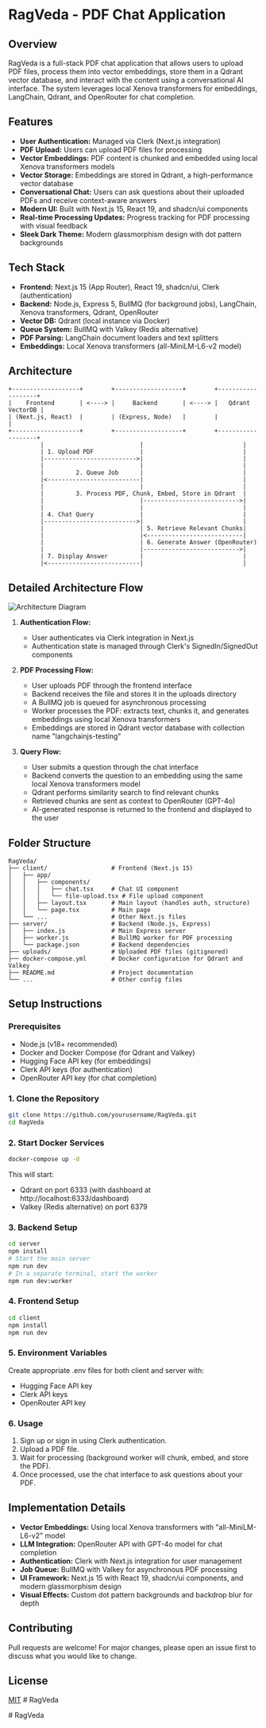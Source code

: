 # RagVeda - PDF Chat Application

## Overview
RagVeda is a full-stack PDF chat application that allows users to upload PDF files, process them into vector embeddings, store them in a Qdrant vector database, and interact with the content using a conversational AI interface. The system leverages local Xenova transformers for embeddings, LangChain, Qdrant, and OpenRouter for chat completion.

## Features
- **User Authentication:** Managed via Clerk (Next.js integration)
- **PDF Upload:** Users can upload PDF files for processing
- **Vector Embeddings:** PDF content is chunked and embedded using local Xenova transformers models
- **Vector Storage:** Embeddings are stored in Qdrant, a high-performance vector database
- **Conversational Chat:** Users can ask questions about their uploaded PDFs and receive context-aware answers
- **Modern UI:** Built with Next.js 15, React 19, and shadcn/ui components
- **Real-time Processing Updates:** Progress tracking for PDF processing with visual feedback
- **Sleek Dark Theme:** Modern glassmorphism design with dot pattern backgrounds

## Tech Stack
- **Frontend:** Next.js 15 (App Router), React 19, shadcn/ui, Clerk (authentication)
- **Backend:** Node.js, Express 5, BullMQ (for background jobs), LangChain, Xenova transformers, Qdrant, OpenRouter
- **Vector DB:** Qdrant (local instance via Docker)
- **Queue System:** BullMQ with Valkey (Redis alternative)
- **PDF Parsing:** LangChain document loaders and text splitters
- **Embeddings:** Local Xenova transformers (all-MiniLM-L6-v2 model)

## Architecture
```
+-------------------+        +-------------------+        +-------------------+
|    Frontend       | <----> |     Backend       | <----> |   Qdrant VectorDB |
| (Next.js, React)  |        | (Express, Node)   |        |                   |
+-------------------+        +-------------------+        +-------------------+
         |                           |                            |
         | 1. Upload PDF             |                            |
         |-------------------------->|                            |
         |                           |                            |
         |         2. Queue Job      |                            |
         |<--------------------------|                            |
         |                           |                            |
         |         3. Process PDF, Chunk, Embed, Store in Qdrant  |
         |                           |--------------------------->|
         |                           |                            |
         | 4. Chat Query             |                            |
         |-------------------------->|                            |
         |                           | 5. Retrieve Relevant Chunks|
         |                           |<---------------------------|
         |                           | 6. Generate Answer (OpenRouter)
         |                           |--------------------------->|
         | 7. Display Answer         |                            |
         |<--------------------------|                            |
```

## Detailed Architecture Flow
![Architecture Diagram](https://i.imgur.com/your-image-url.jpg)

1. **Authentication Flow:**
   - User authenticates via Clerk integration in Next.js
   - Authentication state is managed through Clerk's SignedIn/SignedOut components

2. **PDF Processing Flow:**
   - User uploads PDF through the frontend interface
   - Backend receives the file and stores it in the uploads directory
   - A BullMQ job is queued for asynchronous processing
   - Worker processes the PDF: extracts text, chunks it, and generates embeddings using local Xenova transformers
   - Embeddings are stored in Qdrant vector database with collection name "langchainjs-testing"

3. **Query Flow:**
   - User submits a question through the chat interface
   - Backend converts the question to an embedding using the same local Xenova transformers model
   - Qdrant performs similarity search to find relevant chunks
   - Retrieved chunks are sent as context to OpenRouter (GPT-4o)
   - AI-generated response is returned to the frontend and displayed to the user

## Folder Structure
```
RagVeda/
├── client/                  # Frontend (Next.js 15)
│   ├── app/
│   │   ├── components/
│   │   │   ├── chat.tsx     # Chat UI component
│   │   │   └── file-upload.tsx # File upload component
│   │   ├── layout.tsx       # Main layout (handles auth, structure)
│   │   └── page.tsx         # Main page
│   └── ...                  # Other Next.js files
├── server/                  # Backend (Node.js, Express)
│   ├── index.js             # Main Express server
│   ├── worker.js            # BullMQ worker for PDF processing
│   └── package.json         # Backend dependencies
├── uploads/                 # Uploaded PDF files (gitignored)
├── docker-compose.yml       # Docker configuration for Qdrant and Valkey
├── README.md                # Project documentation
└── ...                      # Other config files
```

## Setup Instructions

### Prerequisites
- Node.js (v18+ recommended)
- Docker and Docker Compose (for Qdrant and Valkey)
- Hugging Face API key (for embeddings)
- Clerk API keys (for authentication)
- OpenRouter API key (for chat completion)

### 1. Clone the Repository
```bash
git clone https://github.com/yourusername/RagVeda.git
cd RagVeda
```

### 2. Start Docker Services
```bash
docker-compose up -d
```
This will start:
- Qdrant on port 6333 (with dashboard at http://localhost:6333/dashboard)
- Valkey (Redis alternative) on port 6379

### 3. Backend Setup
```bash
cd server
npm install
# Start the main server
npm run dev
# In a separate terminal, start the worker
npm run dev:worker
```

### 4. Frontend Setup
```bash
cd client
npm install
npm run dev
```

### 5. Environment Variables
Create appropriate .env files for both client and server with:
- Hugging Face API key
- Clerk API keys
- OpenRouter API key

### 6. Usage
1. Sign up or sign in using Clerk authentication.
2. Upload a PDF file.
3. Wait for processing (background worker will chunk, embed, and store the PDF).
4. Once processed, use the chat interface to ask questions about your PDF.

## Implementation Details
- **Vector Embeddings:** Using local Xenova transformers with "all-MiniLM-L6-v2" model
- **LLM Integration:** OpenRouter API with GPT-4o model for chat completion
- **Authentication:** Clerk with Next.js integration for user management
- **Job Queue:** BullMQ with Valkey for asynchronous PDF processing
- **UI Framework:** Next.js 15 with React 19, shadcn/ui components, and modern glassmorphism design
- **Visual Effects:** Custom dot pattern backgrounds and backdrop blur for depth

## Contributing
Pull requests are welcome! For major changes, please open an issue first to discuss what you would like to change.

## License
[MIT](LICENSE) #   R a g V e d a 

 
 
#   R a g V e d a  
 